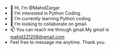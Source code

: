 - 👋 Hi, I’m @MahidZargar
- 👀 I’m interested in Python Coding. 
- 🌱 I’m currently learning Python coding. 
- 💞️ I’m looking to collaborate on gmail.
- 📫 You can reach me through gmail.My gmail is mahid221208@gmail.com
- Feel free to message me anytime. Thank you. 
<!---
MahidZargar/MahidZargar is a ✨ special ✨ repository because its `README.md` (this file) appears on your GitHub profile.
You can click the Preview link to take a look at your changes.
--->
